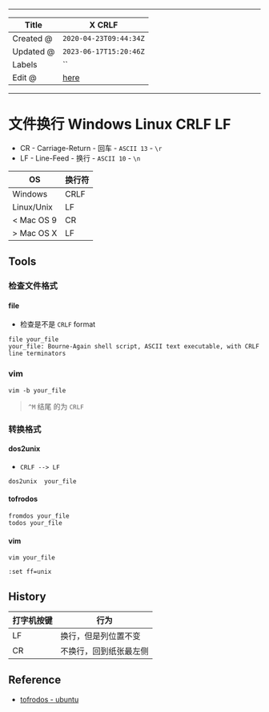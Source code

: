 -----

| Title     | X CRLF                                               |
| --------- | ---------------------------------------------------- |
| Created @ | `2020-04-23T09:44:34Z`                               |
| Updated @ | `2023-06-17T15:20:46Z`                               |
| Labels    | \`\`                                                 |
| Edit @    | [here](https://github.com/junxnone/xwiki/issues/145) |

-----

# 文件换行 Windows Linux CRLF LF

  - CR - Carriage-Return - 回车 - `ASCII 13` - `\r`
  - LF - Line-Feed - 换行 - `ASCII 10` - `\n`

| OS          | 换行符  |
| ----------- | ---- |
| Windows     | CRLF |
| Linux/Unix  | LF   |
| \< Mac OS 9 | CR   |
| \> Mac OS X | LF   |

## Tools

### 检查文件格式

#### file

  - 检查是不是 `CRLF` format

<!-- end list -->

    file your_file
    your_file: Bourne-Again shell script, ASCII text executable, with CRLF line terminators

### vim

    vim -b your_file

> `^M` 结尾 的为 `CRLF`

### 转换格式

#### dos2unix

  - `CRLF --> LF`

<!-- end list -->

    dos2unix  your_file

#### tofrodos

    fromdos your_file
    todos your_file

#### vim

    vim your_file

    :set ff=unix

## History

| 打字机按键 | 行为          |
| ----- | ----------- |
| LF    | 换行，但是列位置不变  |
| CR    | 不换行，回到纸张最左侧 |

## Reference

  - [tofrodos -
    ubuntu](http://manpages.ubuntu.com/manpages/focal/man1/fromdos.1.html)
